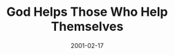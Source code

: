---
layout: message
category: message
series: "Three Lies We Believe"
title: "God Helps Those Who Help Themselves "
date: 2001-02-17
message_id: 343
---